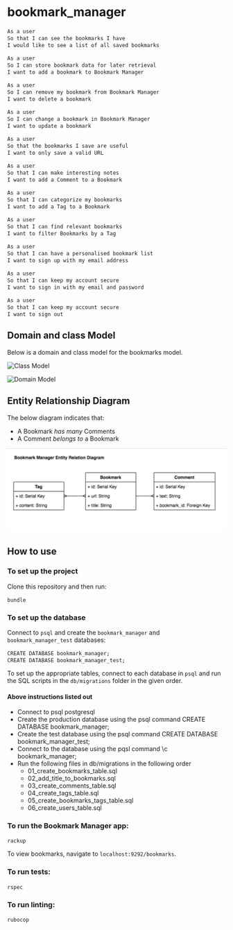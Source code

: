 # bookmark_manager

```
As a user
So that I can see the bookmarks I have
I would like to see a list of all saved bookmarks
```
```
As a user
So I can store bookmark data for later retrieval
I want to add a bookmark to Bookmark Manager
```
```
As a user
So I can remove my bookmark from Bookmark Manager
I want to delete a bookmark
```
```
As a user
So I can change a bookmark in Bookmark Manager
I want to update a bookmark
```
```
As a user
So that the bookmarks I save are useful
I want to only save a valid URL
```
```
As a user
So that I can make interesting notes
I want to add a Comment to a Bookmark
```

```
As a user
So that I can categorize my bookmarks
I want to add a Tag to a Bookmark
```

```
As a user
So that I can find relevant bookmarks
I want to filter Bookmarks by a Tag
```

```
As a user
So that I can have a personalised bookmark list
I want to sign up with my email address
```

```
As a user
So that I can keep my account secure
I want to sign in with my email and password
```

```
As a user
So that I can keep my account secure
I want to sign out
```

## Domain and class Model

Below is a domain and class model for the bookmarks model.

![Class Model](/public/ClassModel.png)

![Domain Model](/public/DomainModel.png)

## Entity Relationship Diagram

The below diagram indicates that:
- A Bookmark *has many* Comments
- A Comment *belongs to* a Bookmark

![Entity Relationship Model](/public/EntityRelationshipModel.png)


## How to use

### To set up the project

Clone this repository and then run:

```
bundle
```

### To set up the database

Connect to `psql` and create the `bookmark_manager` and `bookmark_manager_test` databases:

```
CREATE DATABASE bookmark_manager;
CREATE DATABASE bookmark_manager_test;
```

To set up the appropriate tables, connect to each database in `psql` and run the SQL scripts in the `db/migrations` folder in the given order.

#### Above instructions listed out

- Connect to psql postgresql
- Create the production database using the psql command CREATE DATABASE bookmark_manager;
- Create the test database using the psql command CREATE DATABASE bookmark_manager_test;
- Connect to the database using the pqsl command \c bookmark_manager;
- Run the following files in db/migrations in the following order
  * 01_create_bookmarks_table.sql
  * 02_add_title_to_bookmarks.sql
  * 03_create_comments_table.sql
  * 04_create_tags_table.sql
  * 05_create_bookmarks_tags_table.sql
  * 06_create_users_table.sql

### To run the Bookmark Manager app:

```
rackup
```

To view bookmarks, navigate to `localhost:9292/bookmarks`.

### To run tests:

```
rspec
```

### To run linting:

```
rubocop
```
